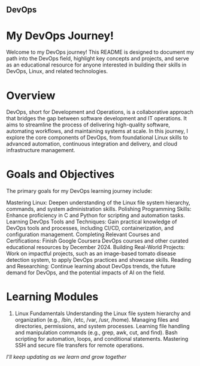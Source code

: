 ## DevOps
# My DevOps Journey!
Welcome to my DevOps journey! This README is designed to document my path into the DevOps field, highlight key concepts and projects, and serve as an educational resource for anyone interested in building their skills in DevOps, Linux, and related technologies.

# Overview
DevOps, short for Development and Operations, is a collaborative approach that bridges the gap between software development and IT operations. It aims to streamline the process of delivering high-quality software, automating workflows, and maintaining systems at scale. In this journey, I explore the core components of DevOps, from foundational Linux skills to advanced automation, continuous integration and delivery, and cloud infrastructure management.

# Goals and Objectives
The primary goals for my DevOps learning journey include:

Mastering Linux: Deepen understanding of the Linux file system hierarchy, commands, and system administration skills.
Polishing Programming Skills: Enhance proficiency in C and Python for scripting and automation tasks.
Learning DevOps Tools and Techniques: Gain practical knowledge of DevOps tools and processes, including CI/CD, containerization, and configuration management.
Completing Relevant Courses and Certifications: Finish Google Coursera DevOps courses and other curated educational resources by December 2024.
Building Real-World Projects: Work on impactful projects, such as an image-based tomato disease detection system, to apply DevOps practices and showcase skills.
Reading and Researching: Continue learning about DevOps trends, the future demand for DevOps, and the potential impacts of AI on the field.
# Learning Modules
1. Linux Fundamentals
Understanding the Linux file system hierarchy and organization (e.g., /bin, /etc, /var, /usr, /home).
Managing files and directories, permissions, and system processes.
Learning file handling and manipulation commands (e.g., grep, awk, cut, and find).
Bash scripting for automation, loops, and conditional statements.
Mastering SSH and secure file transfers for remote operations.

<em> I'll keep updating as we learn and grow together </em>